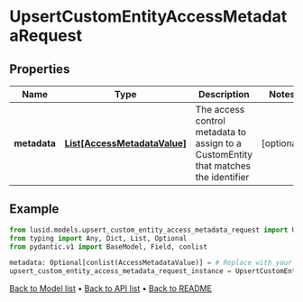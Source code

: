 # UpsertCustomEntityAccessMetadataRequest

## Properties
Name | Type | Description | Notes
------------ | ------------- | ------------- | -------------
**metadata** | [**List[AccessMetadataValue]**](AccessMetadataValue.md) | The access control metadata to assign to a CustomEntity that matches the identifier | [optional] 
## Example

```python
from lusid.models.upsert_custom_entity_access_metadata_request import UpsertCustomEntityAccessMetadataRequest
from typing import Any, Dict, List, Optional
from pydantic.v1 import BaseModel, Field, conlist

metadata: Optional[conlist(AccessMetadataValue)] = # Replace with your value
upsert_custom_entity_access_metadata_request_instance = UpsertCustomEntityAccessMetadataRequest(metadata=metadata)

```

[Back to Model list](../README.md#documentation-for-models) &#8226; [Back to API list](../README.md#documentation-for-api-endpoints) &#8226; [Back to README](../README.md)

